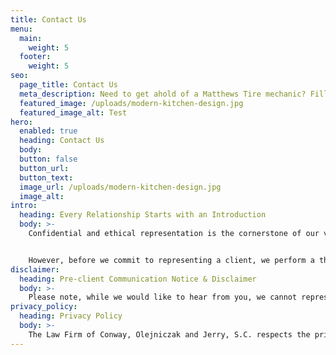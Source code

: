 ```yaml
---
title: Contact Us
menu:
  main:
    weight: 5
  footer:
    weight: 5
seo:
  page_title: Contact Us
  meta_description: Need to get ahold of a Matthews Tire mechanic? Fill out the form below or give us a call at one of our locations in Northeast Wisconsin!
  featured_image: /uploads/modern-kitchen-design.jpg
  featured_image_alt: Test
hero:
  enabled: true
  heading: Contact Us
  body:
  button: false
  button_url:
  button_text: 
  image_url: /uploads/modern-kitchen-design.jpg
  image_alt: 
intro:
  heading: Every Relationship Starts with an Introduction
  body: >-
    Confidential and ethical representation is the cornerstone of our value structure. In order to foster the highest quality relationship with our clients and best possible solutions, we believe in frequent communication.


    However, before we commit to representing a client, we perform a thorough analysis of possible conflicts of interest. <strong>To initiate a possible representation and begin the conflict-of-interest analysis process, please call our experienced team at <a href="tel:920-437-0476">920-437-0476</a>.</strong>
disclaimer:
  heading: Pre-client Communication Notice & Disclaimer
  body: >-
    Please note, while we would like to hear from you, we cannot represent you until we know that doing so will not create a conflict of interest. Accordingly, please do not send us any information about any matter that may involve you until you receive an "engagement letter" — a written statement from us that we can represent you.
privacy_policy:
  heading: Privacy Policy
  body: >-
    The Law Firm of Conway, Olejniczak and Jerry, S.C. respects the privacy of all visitors to its website. For this reason, personal information provided by you on our website is never given or sold to any other parties. While visiting our website, we may ask you to register and/or provide information that personally identifies you (personal information) for purposes of interacting with our site. Learn more by reading our full <a href="/privacy-policy/">privacy policy</a>.
---
```

